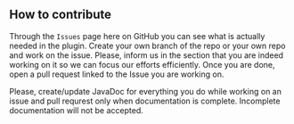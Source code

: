 ## How to contribute

Through the `Issues` page here on GitHub you can see what is actually needed in the plugin. Create your own branch of the repo or your own repo and work on the issue. Please, inform us in the section that you are indeed working on it so we can focus our efforts efficiently. Once you are done, open a pull request linked to the Issue you are working on.

Please, create/update JavaDoc for everything you do while working on an issue and pull requrest only when documentation is complete. Incomplete documentation will not be accepted.
